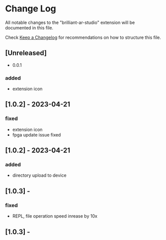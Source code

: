 # Change Log

All notable changes to the "brilliant-ar-studio" extension will be documented in this file.

Check [Keep a Changelog](http://keepachangelog.com/) for recommendations on how to structure this file.

## [Unreleased]

- 0.0.1

### added

- extension icon

## [1.0.2] - 2023-04-21

### fixed

- extension icon
- fpga update issue fixed

## [1.0.2] - 2023-04-21

### added

- directory upload to device

## [1.0.3] -

### fixed

- REPL, file operation speed inrease by 10x

## [1.0.3] -
